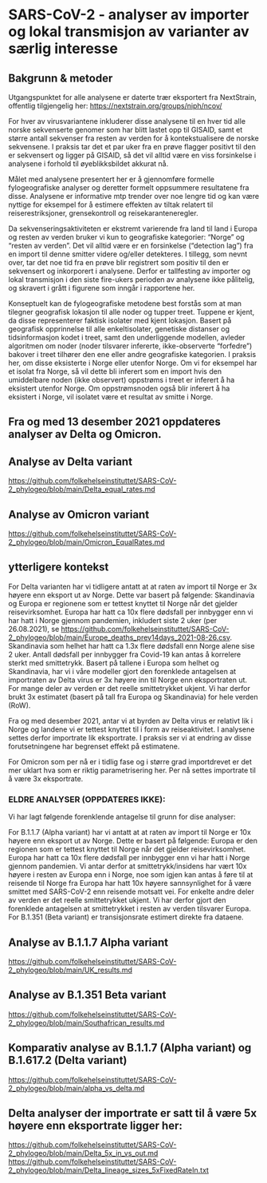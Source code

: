 # SARS-CoV-2 - analyser av importer og lokal transmisjon av varianter av særlig interesse

## Bakgrunn & metoder

Utgangspunktet for alle analysene er daterte trær eksportert fra NextStrain, offentlig tilgjengelig her: https://nextstrain.org/groups/niph/ncov/

For hver av virusvariantene inkluderer disse analysene til en hver tid alle norske sekvenserte genomer som har blitt lastet opp til GISAID, samt et større antall sekvenser fra resten av verden for å kontekstualisere de norske sekvensene. I praksis tar det et par uker fra en prøve flagger positivt til den er sekvensert og ligger på GISAID, så det vil alltid være en viss forsinkelse i analysene i forhold til øyeblikksbildet akkurat nå. 

Målet med analysene presentert her er å gjennomføre formelle fylogeografiske analyser og deretter formelt oppsummere resultatene fra disse. Analysene er informative mtp trender over noe lengre tid og kan være nyttige for eksempel for å estimere effekten av tiltak relatert til reiserestriksjoner, grensekontroll og reisekaranteneregler. 

Da sekvenseringsaktiviteten er ekstremt varierende fra land til land i Europa og resten av verden bruker vi kun to geografiske kategorier: “Norge” og “resten av verden”. Det vil alltid være er en forsinkelse (“detection lag”) fra en import til denne smitter videre og/eller detekteres. I tillegg, som nevnt over, tar det noe tid fra en prøve blir registrert som positiv til den er sekvensert og inkorporert i analysene. Derfor er tallfesting av importer og lokal transmisjon i den siste fire-ukers perioden av analysene ikke pålitelig, og skravert i grått i figurene som inngår i rapportene her.

Konseptuelt kan de fylogeografiske metodene best forstås som at man tilegner geografisk lokasjon til alle noder og tupper treet. Tuppene er kjent, da disse representerer faktisk isolater med kjent lokasjon. Basert på geografisk opprinnelse til alle enkeltisolater, genetiske distanser og tidsinformasjon kodet i treet, samt den underliggende modellen, avleder algoritmen om noder (noder tilsvarer infererte, ikke-observerte “forfedre”) bakover i treet tilhører den ene eller andre geografiske kategorien. I praksis her, om disse eksisterte i Norge eller utenfor Norge. Om vi for eksempel har et isolat fra Norge, så vil dette bli inferert som en import hvis den umiddelbare noden (ikke observert) oppstrøms i treet er inferert å ha eksistert utenfor Norge. Om oppstrømsnoden også blir inferert å ha eksistert i Norge, vil isolatet være et resultat av smitte i Norge.

## Fra og med 13 desember 2021 oppdateres analyser av Delta og Omicron.

## Analyse av Delta variant
https://github.com/folkehelseinstituttet/SARS-CoV-2_phylogeo/blob/main/Delta_equal_rates.md

## Analyse av Omicron variant
https://github.com/folkehelseinstituttet/SARS-CoV-2_phylogeo/blob/main/Omicron_EqualRates.md



## ytterligere kontekst

For Delta varianten har vi tidligere antatt at at raten av import til Norge er 3x høyere enn eksport ut av Norge. Dette var basert på følgende: Skandinavia og Europa er regionene som er tettest knyttet til Norge når det gjelder reisevirksomhet. Europa har hatt ca 10x flere dødsfall per innbygger enn vi har hatt i Norge gjennom pandemien, inkludert siste 2 uker (per 26.08.2021), se https://github.com/folkehelseinstituttet/SARS-CoV-2_phylogeo/blob/main/Europe_deaths_prev14days_2021-08-26.csv. Skandinavia som helhet har hatt ca 1.3x flere dødsfall enn Norge alene sise 2 uker. Antall dødsfall per innbygger fra Covid-19 kan antas å korrelere sterkt med smittetrykk. Basert på tallene i Europa som helhet og Skandinavia, har vi i våre modeller gjort den forenklede antagelsen at importraten av Delta virus er 3x høyere inn til Norge enn eksportraten ut. For mange deler av verden er det reelle smittetrykket ukjent. Vi har derfor brukt 3x estimatet (basert på tall fra Europa og Skandinavia) for hele verden (RoW). 

Fra og med desember 2021, antar vi at byrden av Delta virus er relativt lik i Norge og landene vi er tettest knyttet til i form av reiseaktivitet. I analysene settes derfor importrate lik eksportrate. I praksis ser vi at endring av disse forutsetningene har begrenset effekt på estimatene.

For Omicron som per nå er i tidlig fase og i større grad importdrevet er det mer uklart hva som er riktig parametrisering her. Per nå settes importrate til å være 3x eksportrate.




###

### ELDRE ANALYSER (OPPDATERES IKKE):


Vi har lagt følgende forenklende antagelse til grunn for dise analyser:

For B.1.1.7 (Alpha variant) har vi antatt at at raten av import til Norge er 10x høyere enn eksport ut av Norge. Dette er basert på følgende: Europa er den regionen som er tettest knyttet til Norge når det gjelder reisevirksomhet. Europa har hatt ca 10x flere dødsfall per innbygger enn vi har hatt i Norge gjennom pandemien. Vi antar derfor at smittetrykk/insidens har vært 10x høyere i resten av Europa enn i Norge, noe som igjen kan antas å føre til at reisende til Norge fra Europa har hatt 10x høyere sannsynlighet for å være smittet med SARS-CoV-2 enn reisende motsatt vei. For enkelte andre deler av verden er det reelle smittetrykket ukjent. Vi har derfor gjort den forenklede antagelsen at smittetrykket i resten av verden tilsvarer Europa. For B.1.351 (Beta variant) er transisjonsrate estimert direkte fra dataene.


## Analyse av B.1.1.7 Alpha variant
https://github.com/folkehelseinstituttet/SARS-CoV-2_phylogeo/blob/main/UK_results.md

## Analyse av B.1.351 Beta variant
https://github.com/folkehelseinstituttet/SARS-CoV-2_phylogeo/blob/main/Southafrican_results.md

## Komparativ analyse av B.1.1.7 (Alpha variant) og B.1.617.2 (Delta variant)
https://github.com/folkehelseinstituttet/SARS-CoV-2_phylogeo/blob/main/alpha_vs_delta.md


## Delta analyser der importrate er satt til å være 5x høyere enn eksportrate ligger her:
https://github.com/folkehelseinstituttet/SARS-CoV-2_phylogeo/blob/main/Delta_5x_in_vs_out.md
https://github.com/folkehelseinstituttet/SARS-CoV-2_phylogeo/blob/main/Delta_lineage_sizes_5xFixedRateIn.txt

